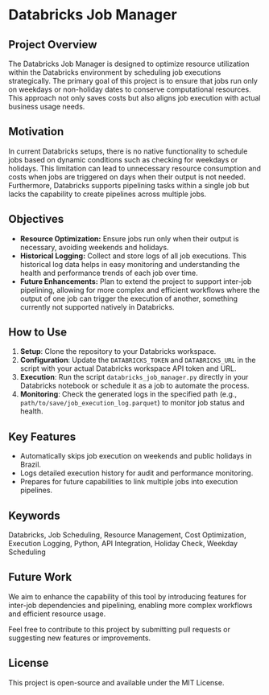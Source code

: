 # Databricks Job Manager

## Project Overview
The Databricks Job Manager is designed to optimize resource utilization within the Databricks environment by scheduling job executions strategically. The primary goal of this project is to ensure that jobs run only on weekdays or non-holiday dates to conserve computational resources. This approach not only saves costs but also aligns job execution with actual business usage needs.

## Motivation
In current Databricks setups, there is no native functionality to schedule jobs based on dynamic conditions such as checking for weekdays or holidays. This limitation can lead to unnecessary resource consumption and costs when jobs are triggered on days when their output is not needed. Furthermore, Databricks supports pipelining tasks within a single job but lacks the capability to create pipelines across multiple jobs.

## Objectives
- **Resource Optimization:** Ensure jobs run only when their output is necessary, avoiding weekends and holidays.
- **Historical Logging:** Collect and store logs of all job executions. This historical log data helps in easy monitoring and understanding the health and performance trends of each job over time.
- **Future Enhancements:** Plan to extend the project to support inter-job pipelining, allowing for more complex and efficient workflows where the output of one job can trigger the execution of another, something currently not supported natively in Databricks.

## How to Use
1. **Setup**: Clone the repository to your Databricks workspace.
2. **Configuration**: Update the `DATABRICKS_TOKEN` and `DATABRICKS_URL` in the script with your actual Databricks workspace API token and URL.
3. **Execution**: Run the script `databricks_job_manager.py` directly in your Databricks notebook or schedule it as a job to automate the process.
4. **Monitoring**: Check the generated logs in the specified path (e.g., `path/to/save/job_execution_log.parquet`) to monitor job status and health.

## Key Features
- Automatically skips job execution on weekends and public holidays in Brazil.
- Logs detailed execution history for audit and performance monitoring.
- Prepares for future capabilities to link multiple jobs into execution pipelines.

## Keywords
Databricks, Job Scheduling, Resource Management, Cost Optimization, Execution Logging, Python, API Integration, Holiday Check, Weekday Scheduling

## Future Work
We aim to enhance the capability of this tool by introducing features for inter-job dependencies and pipelining, enabling more complex workflows and efficient resource usage.

Feel free to contribute to this project by submitting pull requests or suggesting new features or improvements.

## License
This project is open-source and available under the MIT License.
